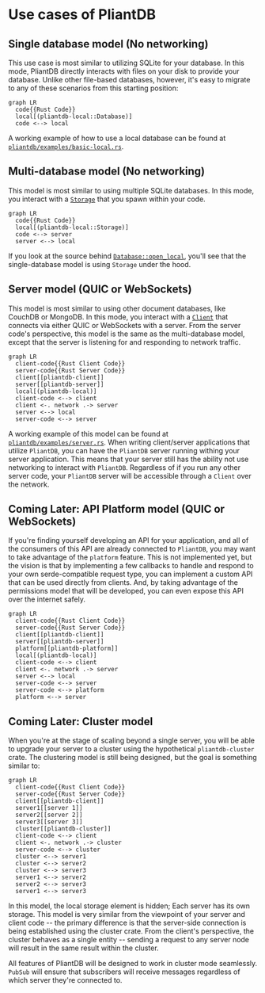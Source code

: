 # Use cases of PliantDB

## Single database model (No networking)

This use case is most similar to utilizing SQLite for your database. In this mode, PliantDB directly interacts with files on your disk to provide your database. Unlike other file-based databases, however, it's easy to migrate to any of these scenarios from this starting position:

```mermaid
graph LR
  code{{Rust Code}}
  local[(pliantdb-local::Database)]
  code <--> local
```

A working example of how to use a local database can be found at [`pliantdb/examples/basic-local.rs`](https://github.com/khonsulabs/pliantdb/blob/main/pliantdb/examples/basic-local.rs).

## Multi-database model (No networking)

This model is most similar to using multiple SQLite databases. In this mode, you interact with a [`Storage`](https://pliantdb.dev/main/pliantdb/local/struct.Storage.html) that you spawn within your code.

```mermaid
graph LR
  code{{Rust Code}}
  local[(pliantdb-local::Storage)]
  code <--> server
  server <--> local
```

If you look at the source behind [`Database::open_local`](https://pliantdb.dev/main/pliantdb/local/struct.Storage.html#method.open_local), you'll see that the single-database model is using `Storage` under the hood.

## Server model (QUIC or WebSockets)

This model is most similar to using other document databases, like CouchDB or MongoDB. In this mode, you interact with a [`Client`](https://pliantdb.dev/main/pliantdb/client/struct.Client.html) that connects via either QUIC or WebSockets with a server. From the server code's perspective, this model is the same as the multi-database model, except that the server is listening for and responding to network traffic.

```mermaid
graph LR
  client-code{{Rust Client Code}}
  server-code{{Rust Server Code}}
  client[[pliantdb-client]]
  server[[pliantdb-server]]
  local[(pliantdb-local)]
  client-code <--> client
  client <-. network .-> server
  server <--> local
  server-code <--> server
```

A working example of this model can be found at [`pliantdb/examples/server.rs`](https://github.com/khonsulabs/pliantdb/blob/main/pliantdb/examples/server.rs). When writing client/server applications that utilize `PliantDB`, you can have the `PliantDB` server running withing your server application. This means that your server still has the ability not use networking to interact with `PliantDB`. Regardless of if you run any other server code, your `PliantDB` server will be accessible through a `Client` over the network.

## Coming Later: API Platform model (QUIC or WebSockets)

If you're finding yourself developing an API for your application, and all of the consumers of this API are already connected to `PliantDB`, you may want to take advantage of the `platform` feature. This is not implemented yet, but the vision is that by implementing a few callbacks to handle and respond to your own serde-compatible request type, you can implement a custom API that can be used directly from clients. And, by taking advantage of the permissions model that will be developed, you can even expose this API over the internet safely.

```mermaid
graph LR
  client-code{{Rust Client Code}}
  server-code{{Rust Server Code}}
  client[[pliantdb-client]]
  server[[pliantdb-server]]
  platform[[pliantdb-platform]]
  local[(pliantdb-local)]
  client-code <--> client
  client <-. network .-> server
  server <--> local
  server-code <--> server
  server-code <--> platform
  platform <--> server
```

## Coming Later: Cluster model

When you're at the stage of scaling beyond a single server, you will be able to upgrade your server to a cluster using the hypothetical `pliantdb-cluster` crate. The clustering model is still being designed, but the goal is something similar to:

```mermaid
graph LR
  client-code{{Rust Client Code}}
  server-code{{Rust Server Code}}
  client[[pliantdb-client]]
  server1[[server 1]]
  server2[[server 2]]
  server3[[server 3]]
  cluster[[pliantdb-cluster]]
  client-code <--> client
  client <-. network .-> cluster
  server-code <--> cluster
  cluster <--> server1
  cluster <--> server2
  cluster <--> server3
  server1 <--> server2
  server2 <--> server3
  server1 <--> server3
```

In this model, the local storage element is hidden; Each server has its own storage. This model is very similar from the viewpoint of your server and client code -- the primary difference is that the server-side connection is being established using the cluster crate. From the client's perspective, the cluster behaves as a single entity -- sending a request to any server node will result in the same result within the cluster.

All features of PliantDB will be designed to work in cluster mode seamlessly. `PubSub` will ensure that subscribers will receive messages regardless of which server they're connected to.